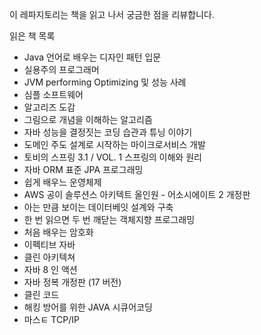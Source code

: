 이 레파지토리는 책을 읽고 나서 궁금한 점을 리뷰합니다.


읽은 책 목록
- Java 언어로 배우는 디자인 패턴 입문
- 실용주의 프로그래머
- JVM performing Optimizing 및 성능 사례
- 심플 소프트웨어
- 알고리즈 도감
- 그림으로 개념을 이해하는 알고리즘
- 자바 성능을 결정짓는 코딩 습관과 튜닝 이야기
- 도메인 주도 설계로 시작하는 마이크로서비스 개발
- 토비의 스프링 3.1 / VOL. 1 스프링의 이해와 원리
- 자바 ORM 표준 JPA 프로그래밍
- 쉽게 배우느 운영체제
- AWS 공이 솔루션스 아키텍트 올인원 - 어소시에이트 2 개정판
- 아는 만큼 보이는 데이터베잇 설계와 구축
- 한 번 읽으면 두 번 깨닫는 객체지향 프로그래밍
- 처음 배우는 암호화 
- 이펙티브 자바
- 클린 아키텍쳐
- 자바 8 인 액션
- 자바 정복 개정판 (17 버전)
- 클린 코드 
- 해킹 방어를 위한 JAVA 시큐어코딩
- 마스ㅌ TCP/IP

